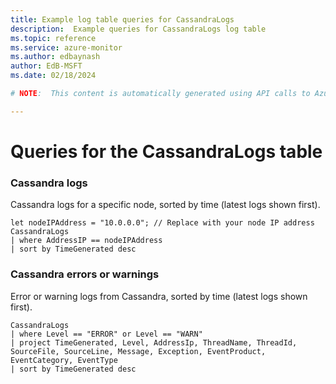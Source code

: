 ```yaml
---
title: Example log table queries for CassandraLogs
description:  Example queries for CassandraLogs log table
ms.topic: reference
ms.service: azure-monitor
ms.author: edbaynash
author: EdB-MSFT
ms.date: 02/18/2024

# NOTE:  This content is automatically generated using API calls to Azure. Any edits made on these files will be overwritten in the next run of the script. 

---
```


# Queries for the CassandraLogs table


### Cassandra logs  


Cassandra logs for a specific node, sorted by time (latest logs shown first).  

```query
let nodeIPAddress = "10.0.0.0"; // Replace with your node IP address
CassandraLogs
| where AddressIP == nodeIPAddress
| sort by TimeGenerated desc
```



### Cassandra errors or warnings  


Error or warning logs from Cassandra, sorted by time (latest logs shown first).  

```query
CassandraLogs
| where Level == "ERROR" or Level == "WARN"
| project TimeGenerated, Level, AddressIp, ThreadName, ThreadId, SourceFile, SourceLine, Message, Exception, EventProduct, EventCategory, EventType
| sort by TimeGenerated desc
```

